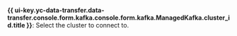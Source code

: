 **{{ ui-key.yc-data-transfer.data-transfer.console.form.kafka.console.form.kafka.ManagedKafka.cluster_id.title }}**: Select the cluster to connect to.
